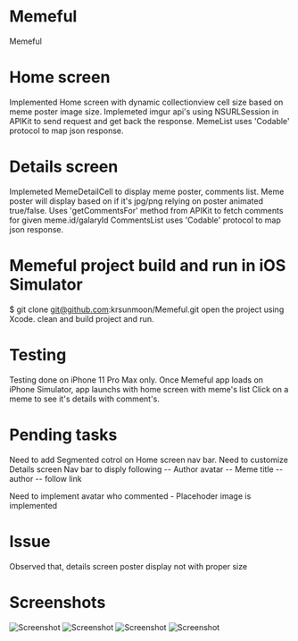 # Memeful
Memeful

# Home screen
Implemented Home screen with dynamic collectionview cell size based on meme poster image size.
Implemeted imgur api's using NSURLSession in APIKit to send request and get back the response.
MemeList uses 'Codable' protocol to map json response.

# Details screen
Implemeted MemeDetailCell to display meme poster, comments list.
Meme poster will display based on if it's jpg/png relying on poster animated true/false.
Uses 'getCommentsFor' method from APIKit to fetch comments for given meme.id/galaryId 
CommentsList uses 'Codable' protocol to map json response.

# Memeful project build and run in iOS Simulator
$ git clone git@github.com:krsunmoon/Memeful.git
open the project using Xcode.
clean and build project and run.

# Testing
Testing done on iPhone 11 Pro Max only.
Once Memeful app loads on iPhone Simulator, app launchs with home screen with meme's list
Click on a meme to see it's details with comment's.

# Pending tasks
Need to add Segmented cotrol on Home screen nav bar.
Need to customize Details screen Nav bar to disply following
  -- Author avatar
  -- Meme title
  -- author
  -- follow link

Need to implement avatar who commented - Placehoder image is implemented

# Issue
Observed that, details screen poster display not with proper size  

# Screenshots
![Screenshot](https://github.com/krsunmoon/Memeful/blob/master/Screenhots/Simulator%20Screen%20Shot%20-%20iPhone%2011%20Pro%20Max%20-%202020-01-24%20at%2022.25.15.png)
![Screenshot](https://github.com/krsunmoon/Memeful/blob/master/Screenhots/Simulator%20Screen%20Shot%20-%20iPhone%2011%20Pro%20Max%20-%202020-01-24%20at%2022.26.10.png)
![Screenshot](https://github.com/krsunmoon/Memeful/blob/master/Screenhots/Simulator%20Screen%20Shot%20-%20iPhone%2011%20Pro%20Max%20-%202020-01-24%20at%2022.25.37.png)
![Screenshot](https://github.com/krsunmoon/Memeful/blob/master/Screenhots/Simulator%20Screen%20Shot%20-%20iPhone%2011%20Pro%20Max%20-%202020-01-24%20at%2022.25.48.png)

